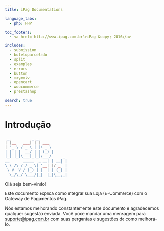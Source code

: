 ```yaml
---
title: iPag Documentations

language_tabs:
  - php: PHP

toc_footers:
  - <a href='http://www.ipag.com.br'>iPag &copy; 2016</a>

includes:
  - submission
  - boletoparcelado
  - split
  - examples
  - errors
  - button
  - magento
  - opencart
  - woocommerce
  - prestashop

search: true
---
```


# Introdução

```php
 _          _ _             
| |__   ___| | | ___        
| '_ \ / _ \ | |/ _ \       
| | | |  __/ | | (_) |      
|_| |_|\___|_|_|\___/     _
__      _____  _ __| | __| |
\ \ /\ / / _ \| '__| |/ _` |
 \ V  V / (_) | |  | | (_| |
  \_/\_/ \___/|_|  |_|\__,_|
```

Olá seja bem-vindo!

Este documento explica como integrar sua Loja (E-Commerce) com o Gateway de Pagamentos iPag.

Nós estamos melhorando constantemente este documento e agradecemos qualquer sugestão enviada. Você pode mandar uma mensagem para suporte@ipag.com.br com suas perguntas e sugestões de como melhorá-lo.
